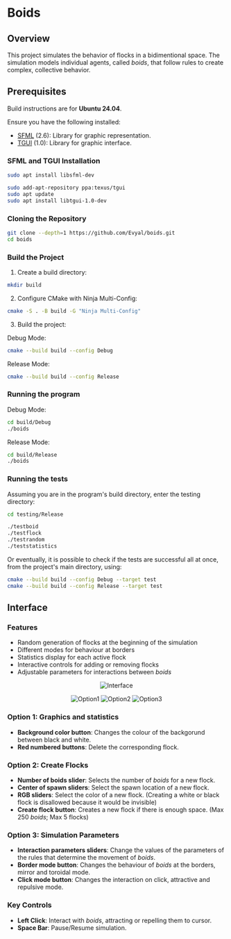 # Boids

## Overview

This project simulates the behavior of flocks in a bidimentional space. The simulation models individual agents, called *boids*, that follow rules to create complex, collective behavior.

## Prerequisites

Build instructions are for **Ubuntu 24.04**.

Ensure you have the following installed:

- [SFML](https://github.com/SFML/SFML) (2.6): Library for graphic representation.
- [TGUI](https://github.com/texus/TGUI) (1.0): Library for graphic interface.

### SFML and TGUI Installation

```bash
sudo apt install libsfml-dev
```

```bash
sudo add-apt-repository ppa:texus/tgui
sudo apt update
sudo apt install libtgui-1.0-dev
```

### Cloning the Repository

```bash
git clone --depth=1 https://github.com/Evyal/boids.git
cd boids
```

### Build the Project

1. Create a build directory:

```bash
mkdir build
```

2. Configure CMake with Ninja Multi-Config:

```bash
cmake -S . -B build -G "Ninja Multi-Config"
```

3. Build the project:

Debug Mode:
```bash
cmake --build build --config Debug
```

Release Mode:
```bash
cmake --build build --config Release
```

### Running the program

Debug Mode:
```bash
cd build/Debug
./boids
```

Release Mode:
```bash
cd build/Release
./boids
```

### Running the tests

Assuming you are in the program's build directory, enter the testing directory:

```bash
cd testing/Release
```

```bash
./testboid
./testflock
./testrandom
./teststatistics
```

Or eventually, it is possible to check if the tests are successful all at once, from the project's main directory, using:

```bash
cmake --build build --config Debug --target test
cmake --build build --config Release --target test
```

## Interface

### Features

- Random generation of flocks at the beginning of the simulation 
- Different modes for behaviour at borders
- Statistics display for each active flock
- Interactive controls for adding or removing flocks
- Adjustable parameters for interactions between *boids*

<p align="center">
<img src="images/interface.png" alt="Interface">
</p>

<p align="center">
<img src="images/option1.png" alt="Option1">
<img src="images/option2.png" alt="Option2">
<img src="images/option3.png" alt="Option3">
</p>

### Option 1: Graphics and statistics

- **Background color button**: Changes the colour of the backgorund between black and white.
- **Red numbered buttons**: Delete the corresponding flock.

### Option 2: Create Flocks

- **Number of boids slider**: Selects the number of *boids* for a new flock.
- **Center of spawn sliders**: Select the spawn location of a new flock.
- **RGB sliders**: Select the color of a new flock. (Creating a white or black flock is disallowed because it would be invisible)
- **Create flock button**: Creates a new flock if there is enough space. (Max 250 *boids*; Max 5 flocks)

### Option 3: Simulation Parameters

- **Interaction parameters sliders**: Change the values of the parameters of the rules that determine the movement of *boids*.
- **Border mode button**: Changes the behaviour of *boids* at the borders, mirror and toroidal mode.
- **Click mode button**: Changes the interaction on click, attractive and repulsive mode.

### Key Controls

- **Left Click**: Interact with *boids*, attracting or repelling them to cursor.
- **Space Bar**: Pause/Resume simulation.

